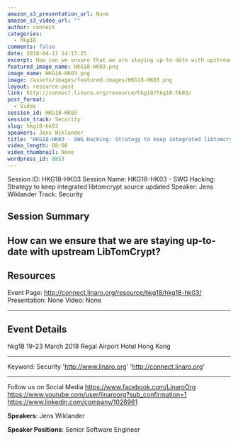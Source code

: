 ```yaml
---
amazon_s3_presentation_url: None
amazon_s3_video_url: ""
author: connect
categories:
  - hkg18
comments: false
date: 2018-04-11 14:15:25
excerpt: How can we ensure that we are staying up-to-date with upstream LibTomCrypt?
featured_image_name: HKG18-HK03.png
image_name: HKG18-HK03.png
image: /assets/images/featured-images/HKG18-HK03.png
layout: resource-post
link: http://connect.linaro.org/resource/hkg18/hkg18-hk03/
post_format:
  - Video
session_id: HKG18-HK03
session_track: Security
slug: hkg18-hk03
speakers: Jens Wiklander
title: "HKG18-HK03 - SWG Hacking: Strategy to keep integrated libtomcrypt source updated"
video_length: 00:00
video_thumbnail: None
wordpress_id: 8853
---
```


Session ID: HKG18-HK03
Session Name: HKG18-HK03 - SWG Hacking: Strategy to keep integrated libtomcrypt source updated
Speaker: Jens Wiklander
Track: Security

## Session Summary

## How can we ensure that we are staying up-to-date with upstream LibTomCrypt?

## Resources

Event Page: http://connect.linaro.org/resource/hkg18/hkg18-hk03/
Presentation: None
Video: None

---

## Event Details

hkg18
19-23 March 2018
Regal Airport Hotel Hong Kong

---

Keyword: Security
'http://www.linaro.org'
'http://connect.linaro.org'

---

Follow us on Social Media
https://www.facebook.com/LinaroOrg
https://www.youtube.com/user/linaroorg?sub_confirmation=1
https://www.linkedin.com/company/1026961

**Speakers**: Jens Wiklander

**Speaker Positions**: Senior Software Engineer
